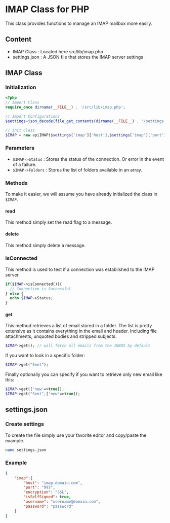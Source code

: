# IMAP Class for PHP
This class provides functions to manage an IMAP mailbox more easily.

## Content
 - IMAP Class : Located here src/lib/imap.php
 - settings.json : A JSON file that stores the IMAP server settings

## IMAP Class
### Initialization
```PHP
<?php
// Import Class
require_once dirname(__FILE__) . '/src/lib/imap.php';

// Import Configurations
$settings=json_decode(file_get_contents(dirname(__FILE__) . '/settings.json'),true);

// Init Class
$IMAP = new apiIMAP($settings['imap']['host'],$settings['imap']['port'],$settings['imap']['encryption'],$settings['imap']['username'],$settings['imap']['password'],$settings['imap']['isSelfSigned']);
```
### Parameters
 - ```$IMAP->Status``` : Stores the status of the connection. Or error in the event of a failure.
 - ```$IMAP->Folders``` : Stores the list of folders available in an array.
### Methods
To make it easier, we will assume you have already initialized the class in ```$IMAP```.
#### read
This method simply set the read flag to a message.
#### delete
This method simply delete a message.
### isConnected
This method is used to test if a connection was established to the IMAP server.
```PHP
if($IMAP->isConnected()){
  // Connection is Successful
} else {
  echo $IMAP->Status;
}
```
#### get
This method retrieves a list of email stored in a folder. The list is pretty extensive as it contains everything in the email and header. Including file attachments, unquoted bodies and stripped subjects.
```PHP
$IMAP->get(); // will fetch all emails from the INBOX by default
```
If you want to look in a specific folder:
```PHP
$IMAP->get("Sent");
```
Finally optionally you can specify if you want to retrieve only new email like this:
```PHP
$IMAP->get(['new'=>true]);
$IMAP->get("Sent",['new'=>true]);
```

## settings.json
### Create settings
To create the file simply use your favorite editor and copy/paste the example.
```BASH
nano settings.json
```
### Example
```JSON
{
    "imap":{
        "host": "imap.domain.com",
        "port": "993",
        "encryption": "SSL",
        "isSelfSigned": true,
        "username": "username@domain.com",
        "password": "password"
    }
}
```
